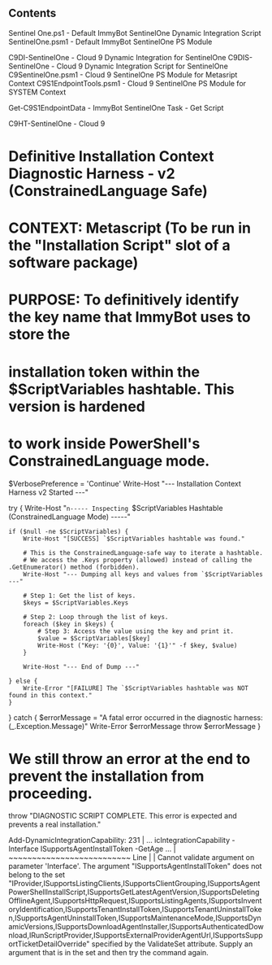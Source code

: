 ## Contents

Sentinel One.ps1 - Default ImmyBot SentinelOne Dynamic Integration Script
SentinelOne.psm1 - Default ImmyBot SentinelOne PS Module

C9DI-SentinelOne - Cloud 9 Dynamic Integration for SentinelOne
C9DIS-SentinelOne - Cloud 9 Dynamic Integration Script for SentinelOne
C9SentinelOne.psm1 - Cloud 9 SentinelOne PS Module for Metasript Context
C9S1EndpointTools.psm1 - Cloud 9 SentinelOne PS Module for SYSTEM Context

Get-C9S1EndpointData - ImmyBot SentinelOne Task - Get Script

C9HT-SentinelOne - Cloud 9 


# Definitive Installation Context Diagnostic Harness - v2 (ConstrainedLanguage Safe)
# CONTEXT: Metascript (To be run in the "Installation Script" slot of a software package)
#
# PURPOSE: To definitively identify the key name that ImmyBot uses to store the
# installation token within the $ScriptVariables hashtable. This version is hardened
# to work inside PowerShell's ConstrainedLanguage mode.

$VerbosePreference = 'Continue'
Write-Host "--- Installation Context Harness v2 Started ---"

try {
    Write-Host "`n----- Inspecting `$ScriptVariables Hashtable (ConstrainedLanguage Mode) -----"
    
    if ($null -ne $ScriptVariables) {
        Write-Host "[SUCCESS] `$ScriptVariables hashtable was found."
        
        # This is the ConstrainedLanguage-safe way to iterate a hashtable.
        # We access the .Keys property (allowed) instead of calling the .GetEnumerator() method (forbidden).
        Write-Host "--- Dumping all keys and values from `$ScriptVariables ---"
        
        # Step 1: Get the list of keys.
        $keys = $ScriptVariables.Keys

        # Step 2: Loop through the list of keys.
        foreach ($key in $keys) {
            # Step 3: Access the value using the key and print it.
            $value = $ScriptVariables[$key]
            Write-Host ("Key: '{0}', Value: '{1}'" -f $key, $value)
        }
        
        Write-Host "--- End of Dump ---"
        
    } else {
        Write-Error "[FAILURE] The `$ScriptVariables hashtable was NOT found in this context."
    }

} catch {
    $errorMessage = "A fatal error occurred in the diagnostic harness: $($_.Exception.Message)"
    Write-Error $errorMessage
    throw $errorMessage
}

# We still throw an error at the end to prevent the installation from proceeding.
throw "DIAGNOSTIC SCRIPT COMPLETE. This error is expected and prevents a real installation."


Add-DynamicIntegrationCapability:
 231 |  … icIntegrationCapability -Interface ISupportsAgentInstallToken -GetAge …
     |                                       ~~~~~~~~~~~~~~~~~~~~~~~~~~
Line |
     | Cannot validate argument on parameter 'Interface'. The argument "ISupportsAgentInstallToken" does not belong to the set "IProvider,ISupportsListingClients,ISupportsClientGrouping,ISupportsAgentPowerShellInstallScript,ISupportsGetLatestAgentVersion,ISupportsDeletingOfflineAgent,ISupportsHttpRequest,ISupportsListingAgents,ISupportsInventoryIdentification,ISupportsTenantInstallToken,ISupportsTenantUninstallToken,ISupportsAgentUninstallToken,ISupportsMaintenanceMode,ISupportsDynamicVersions,ISupportsDownloadAgentInstaller,ISupportsAuthenticatedDownload,IRunScriptProvider,ISupportsExternalProviderAgentUrl,ISupportsSupportTicketDetailOverride" specified by the ValidateSet attribute. Supply an argument that is in the set and then try the command again.